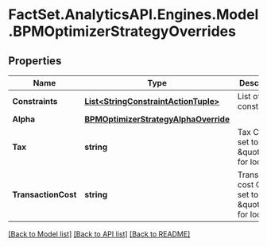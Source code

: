 # FactSet.AnalyticsAPI.Engines.Model.BPMOptimizerStrategyOverrides

## Properties

Name | Type | Description | Notes
------------ | ------------- | ------------- | -------------
**Constraints** | [**List&lt;StringConstraintActionTuple&gt;**](StringConstraintActionTuple.md) | List of constraints | [optional] 
**Alpha** | [**BPMOptimizerStrategyAlphaOverride**](BPMOptimizerStrategyAlphaOverride.md) |  | [optional] 
**Tax** | **string** | Tax  Can be set to \&quot;\&quot; for local | [optional] 
**TransactionCost** | **string** | Transaction cost  Can be set to \&quot;\&quot; for local | [optional] 

[[Back to Model list]](../README.md#documentation-for-models) [[Back to API list]](../README.md#documentation-for-api-endpoints) [[Back to README]](../README.md)

